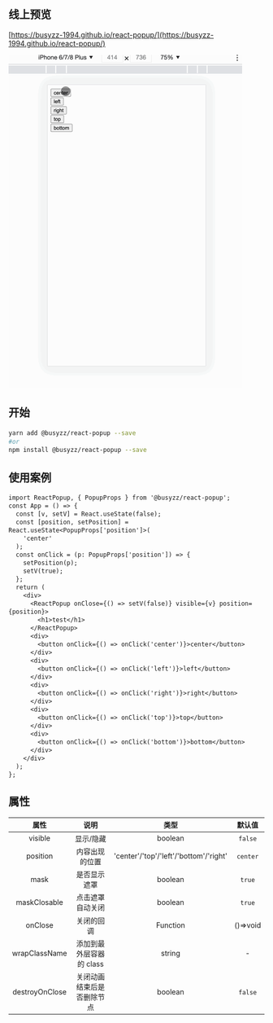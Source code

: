<!--
 * @Author: busyzz
 * @Date: 2021-09-27 14:24:08
 * @Description:
-->

## 线上预览

[https://busyzz-1994.github.io/react-popup/](https://busyzz-1994.github.io/react-popup/)

![](https://github.com/busyzz-1994/react-popup/blob/master/public/demo.gif)

## 开始

```sh
yarn add @busyzz/react-popup --save
#or
npm install @busyzz/react-popup --save
```

## 使用案例

```tsx
import ReactPopup, { PopupProps } from '@busyzz/react-popup';
const App = () => {
  const [v, setV] = React.useState(false);
  const [position, setPosition] = React.useState<PopupProps['position']>(
    'center'
  );
  const onClick = (p: PopupProps['position']) => {
    setPosition(p);
    setV(true);
  };
  return (
    <div>
      <ReactPopup onClose={() => setV(false)} visible={v} position={position}>
        <h1>test</h1>
      </ReactPopup>
      <div>
        <button onClick={() => onClick('center')}>center</button>
      </div>
      <div>
        <button onClick={() => onClick('left')}>left</button>
      </div>
      <div>
        <button onClick={() => onClick('right')}>right</button>
      </div>
      <div>
        <button onClick={() => onClick('top')}>top</button>
      </div>
      <div>
        <button onClick={() => onClick('bottom')}>bottom</button>
      </div>
    </div>
  );
};
```

## 属性

|      属性      |            说明            |                  类型                  |  默认值  |
| :------------: | :------------------------: | :------------------------------------: | :------: |
|    visible     |         显示/隐藏          |                boolean                 | `false`  |
|    position    |       内容出现的位置       | 'center'/'top'/'left'/'bottom'/'right' | `center` |
|      mask      |        是否显示遮罩        |                boolean                 |  `true`  |
|  maskClosable  |      点击遮罩自动关闭      |                boolean                 |  `true`  |
|    onClose     |         关闭的回调         |                Function                | ()=>void |
| wrapClassName  |  添加到最外层容器的 class  |                 string                 |    -     |
| destroyOnClose | 关闭动画结束后是否删除节点 |                boolean                 | `false`  |
